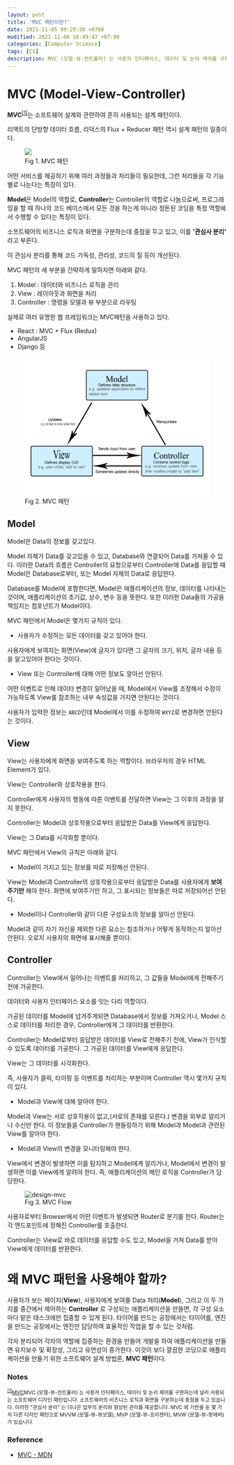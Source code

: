 ```yaml
---
layout: post
title: 'MVC 패턴이란?'
date: 2021-11-05 09:29:20 +0700
modified: 2021-11-08 16:49:47 +07:00
categories: [Computer Science]
tags: [CS]
description: MVC (모델-뷰-컨트롤러) 는 사용자 인터페이스, 데이터 및 논리 제어를 구현하는데 널리 사용되는 소프트웨어 디자인 패턴입니다. 소프트웨어의 비즈니스 로직과 화면을 구분하는데 중점을 두고 있습니다. 이러한 "관심사 분리" 는 더나은 업무의 분리와 향상된 관리를 제공합니다. MVC 에 기반을 둔 몇 가지 다른 디자인 패턴으로 MVVM (모델-뷰-뷰모델), MVP (모델-뷰-프리젠터), MVW (모델-뷰-왓에버) 가 있습니다.
---
```


# MVC (Model-View-Controller)

**MVC**<sup id="user">[[1]](#user-ref)</sup>는 소프트웨어 설계와 관련하여 흔히 사용되는 설계 패턴이다.

리액트의 단방향 데이터 흐름, 리덕스의 Flux + Reducer 패턴 역시 설계 패턴의 일종이다.

<figure>
<img src="https://images.velog.io/images/shitaikoto/post/ffbe7968-bf95-40a9-8d75-a16503533cf5/img2.png">
<figcaption>Fig 1. MVC 패턴</figcaption>
</figure>

어떤 서비스를 제공하기 위해 여러 과정들과 처리들이 필요한데, 그런 처리들을 각 기능별로 나눈다는 특징이 있다.

**Model**은 Model의 역할로, **Controller**는 Controller의 역할로 나눔으로써, 프로그래밍을 할 때 하나의 코드 베이스에서 모든 것을 하는게 아니라 정돈된 코딩을 특정 역할에서 수행할 수 있다는 특징이 있다.

소프트웨어의 비즈니스 로직과 화면을 구분하는데 중점을 두고 있고, 이를 **'관심사 분리'** 라고 부른다.

이 관심사 분리를 통해 코드 가독성, 관리성, 코드의 질 등이 개선된다.

MVC 패턴의 세 부분을 간략하게 말하자면 아래와 같다.

1. Model : 데이터와 비즈니스 로직을 관리
2. View : 레이아웃과 화면을 처리
3. Controller : 명령을 모델과 뷰 부분으로 라우팅

실제로 여러 유명한 웹 프레임워크는 MVC패턴을 사용하고 있다.

- React : MVC + Flux (Redux)
- AngularJS
- Django 등

<figure>
<img src="./../../images/design-mvc1.png" alt="design-mvc">
<figcaption>Fig 2. MVC 패턴</figcaption>
</figure>

## Model

Model은 Data의 정보를 갖고있다.

Model 자체가 Data를 갖고있을 수 있고, Database와 연결되어 Data를 가져올 수 있다. 이러한 Data의 흐름은 Controller의 요청으로부터 Controller에 Data를 응답할 때 Model은 Database로부터, 또는 Model 자체의 Data로 응답한다.

Database를 Model에 포함한다면, Model은 애플리케이션의 정보, 데이터를 나타내는 것이며, 애플리케이션의 초기값, 상수, 변수 등을 뜻한다. 또한 이러한 Data들의 가공을 책임지는 컴포넌트가 Model이다.

MVC 패턴에서 Model은 몇가지 규칙이 있다.

- 사용자가 수정하는 모든 데이터를 갖고 있어야 한다.

사용자에게 보여지는 화면(View)에 글자가 있다면 그 글자의 크기, 위치, 글자 내용 등을 알고있어야 한다는 것이다.

- View 또는 Controller에 대해 어떤 정보도 알아선 안된다.

어떤 이벤트로 인해 데이터 변경이 일어났을 때, Model에서 View를 조정해서 수정이 가능하도록 View를 참조하는 내부 속성값을 가지면 안된다는 것이다.

사용자가 입력한 정보는 `ABCD`인데 Model에서 이를 수정하여 `WXYZ`로 변경하면 안된다는 것이다.

## View

View는 사용자에게 화면을 보여주도록 하는 역할이다.
브라우저의 경우 HTML Element가 있다.

View는 Controller와 상호작용을 한다.

Controller에게 사용자의 행동에 따른 이벤트를 전달하면 View는 그 이후의 과정을 알지 못한다.

Controller는 Model과 상호작용으로부터 응답받은 Data를 View에게 응답한다.

View는 그 Data를 시각화할 뿐이다.

MVC 패턴에서 View의 규칙은 아래와 같다.

- Model이 가지고 있는 정보를 따로 저장해선 안된다.

View는 Model과 Controller의 상호작용으로부터 응답받은 Data를 사용자에게 **보여주기만** 해야 한다.
화면에 보여주기만 하고, 그 표시되는 정보들은 따로 저장되어선 안된다.

- Model이나 Controller와 같이 다른 구성요소의 정보를 알아선 안된다.

Model과 같이 자기 자신을 제외한 다른 요소는 참조하거나 어떻게 동작하는지 알아선 안된다. 오로지 사용자의 화면에 표시해줄 뿐이다.

## Controller

Controller는 View에서 일어나는 이벤트를 처리하고, 그 값들을 Model에게 전해주기 전에 가공한다.

데이터와 사용자 인터페이스 요소를 잇는 다리 역할이다.

가공된 데이터를 Model에 넘겨주게되면 Database에서 정보를 가져오거나, Model 스스로 데이터를 처리한 경우, Controller에게 그 데이터를 반환한다.

Controller는 Model로부터 응답받은 데이터를 View로 전해주기 전에, View가 인식할 수 있도록 데이터를 가공한다. 그 가공된 데이터를 View에게 응답한다.

View는 그 데이터를 시각화한다.

즉, 사용자가 클릭, 타이핑 등 이벤트를 처리하는 부분이며 Controller 역시 몇가지 규칙이 있다.

- Model과 View에 대해 알아야 한다.

Model과 View는 서로 상호작용이 없고,(서로의 존재를 모른다.) 변경을 외부로 알리거나 수신만 한다. 이 정보들을 Controller가 핸들링하기 위해 Model과 Model과 관련된 View를 알아야 한다.

- Model과 View의 변경을 모니터링해야 한다.

View에서 변경이 발생하면 이를 탐지하고 Model에게 알리거나, Model에서 변경이 발생하면 이를 View에게 알려야 한다. 즉, 애플리케이션의 메인 로직을 Controller가 담당한다.

<figure>
<img src="https://images.velog.io/images/shitaikoto/post/e7193ee0-f6e5-49d0-a5e5-6fd5aed03b7e/img3.png" alt="design-mvc">
<figcaption>Fig 3. MVC Flow</figcaption>
</figure>

사용자로부터 Browser에서 어떤 이벤트가 발생되면 Router로 분기를 한다. Router는 각 엔드포인트에 정해진 Controller를 호출한다.

Controller는 View로 바로 데이터를 응답할 수도 있고, Model을 거쳐 Data를 받아 View에게 데이터를 반환한다.

# 왜 MVC 패턴을 사용해야 할까?

사용자가 보는 페이지(**View**), 사용자에게 보여줄 Data 처리(**Model**), 그리고 이 두 가지를 중간에서 제어하는 **Controller** 로 구성되는 애플리케이션을 만들면, 각 구성 요소마다 맡은 태스크에만 집중할 수 있게 된다. 타이어를 만드는 공장에서는 타이어를, 엔진을 만드는 공장에서는 엔진만 담당하여 효율적인 작업을 할 수 있는 것처럼.

각자 분리되어 각자의 역할에 집중하는 환경을 만들어 개발을 하여 애플리케이션을 만들면 유지보수 및 확장성, 그리고 유연성이 증가한다. 이것이 보다 깔끔한 코딩으로 애플리케이션을 만들기 위한 소프트웨어 설계 방법론, **MVC 패턴**이다.

### Notes

<small id="user-ref"><sup>[[1]](#user)</sup><a href="https://developer.mozilla.org/ko/docs/Glossary/MVC" target="_blank" rel="noopener">MVC</a>MVC (모델-뷰-컨트롤러) 는 사용자 인터페이스, 데이터 및 논리 제어를 구현하는데 널리 사용되는 소프트웨어 디자인 패턴입니다. 소프트웨어의 비즈니스 로직과 화면을 구분하는데 중점을 두고 있습니다. 이러한 "관심사 분리" 는 더나은 업무의 분리와 향상된 관리를 제공합니다. MVC 에 기반을 둔 몇 가지 다른 디자인 패턴으로 MVVM (모델-뷰-뷰모델), MVP (모델-뷰-프리젠터), MVW (모델-뷰-왓에버) 가 있습니다.</small>

### Reference

- <a href="https://developer.mozilla.org/ko/docs/Glossary/MVC" target="_blank" rel="noopener">MVC - MDN</a>

